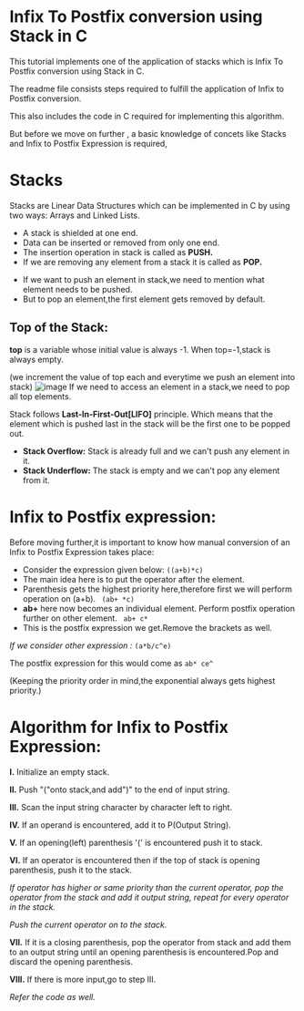 
# Infix To Postfix conversion using Stack in C

This tutorial implements one of the application of stacks which is Infix To Postfix conversion using Stack in C.

The readme file consists steps required to fulfill the application of Infix to Postfix conversion.

This also includes the code in C required for implementing this algorithm.

But before we move on further , a basic knowledge of concets like Stacks and Infix to Postfix Expression is required,

# Stacks
Stacks are Linear Data Structures which can be implemented in C by using two ways: Arrays and Linked Lists.

* A stack is shielded at one end.
* Data can be inserted or removed from only one end.
* The insertion operation in stack is called as **PUSH.**
* If we are removing any element from a stack it is called as **POP.**


- If we want to push an element in stack,we need to mention what element needs to be pushed.
- But to pop an element,the first element gets removed by default.

## Top of the Stack:
**top** is a variable whose initial value is always -1.
When top=-1,stack is always empty.

(we increment the value of top each and everytime we push an element into stack)
![image](https://drive.google.com/uc?id=1RXhgEzKNNrcZq1_UH9hlW-gn_uUt2NOi)
If we need to access an element in a stack,we need to pop all top elements.

Stack follows **Last-In-First-Out[LIFO]** principle. Which means that the element
which is pushed last in the stack will be the first one to be popped out.

* **Stack Overflow:** Stack is already full and we can't push any element in it.
* **Stack Underflow:** The stack is empty and we can't pop any element from it.

# Infix to Postfix expression:
Before moving further,it is important to know how manual conversion of an Infix to Postfix Expression takes place:

- Consider the expression given below:
``` ((a+b)*c)  ```
- The main idea here is to put the operator after the element.
- Parenthesis gets the highest priority here,therefore first we will perform operation on (a+b).
``` (ab+ *c)```
- **ab+** here now becomes an individual element. Perform postfix operation further on other element.
``` ab+ c*```
- This is the postfix expression we get.Remove the brackets as well.

*If we consider other expression :* ```(a*b/c^e)```

The postfix expression for this would come as ```ab* ce^```

(Keeping the priority order in mind,the exponential always gets highest priority.)

# Algorithm for Infix to Postfix Expression: 
**I.** Initialize an  empty stack.

**II.** Push "("onto stack,and add")" to the end of input string.

**III.** Scan the input string character by character left to right.

**IV.** If an operand is encountered, add it to P(Output String).

**V.** If an opening(left) parenthesis '(' is encountered push it to stack.

**VI.** If an operator is encountered then if the top of stack is opening parenthesis, push it to the stack.

*If operator has higher or same priority than the current operator, pop the operator from the stack and add it output string, repeat for every operator in the stack.*

*Push the current operator on to the stack.*

**VII.** If it is a closing parenthesis, pop the operator from stack  and add them to an output string until an opening parenthesis is encountered.Pop and discard the opening parenthesis.

**VIII.** If there is more input,go to step III.

*Refer the code as well.*